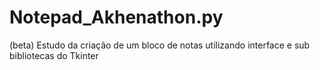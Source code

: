 # Notepad_Akhenathon.py
(beta) Estudo da criação de um bloco de notas utilizando interface e sub bibliotecas do Tkinter
